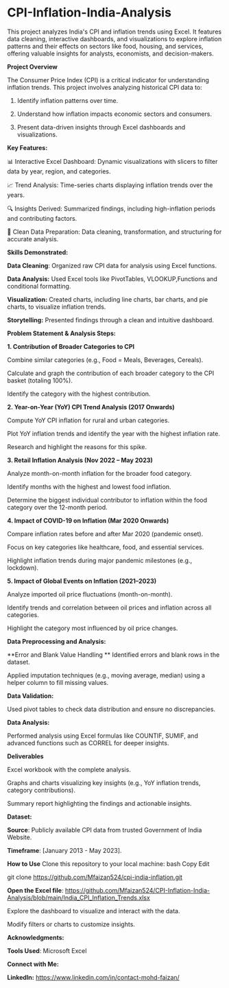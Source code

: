 # CPI-Inflation-India-Analysis
This project analyzes India's CPI and inflation trends using Excel. It features data cleaning, interactive dashboards, and visualizations to explore inflation patterns and their effects on sectors like food, housing, and services, offering valuable insights for analysts, economists, and decision-makers.

**Project Overview**

The Consumer Price Index (CPI) is a critical indicator for understanding inflation trends. This project involves analyzing historical CPI data to:

1. Identify inflation patterns over time.

2. Understand how inflation impacts economic sectors and consumers.
   
3. Present data-driven insights through Excel dashboards and visualizations.

**Key Features:**

📊 Interactive Excel Dashboard: Dynamic visualizations with slicers to filter data by year, region, and categories.

📈 Trend Analysis: Time-series charts displaying inflation trends over the years.

🔍 Insights Derived: Summarized findings, including high-inflation periods and contributing factors.

📑 Clean Data Preparation: Data cleaning, transformation, and structuring for accurate analysis.

**Skills Demonstrated:**

**Data Cleaning**: Organized raw CPI data for analysis using Excel functions.

**Data Analysis:** Used Excel tools like PivotTables, VLOOKUP,Functions and conditional formatting.

**Visualization:** Created charts, including line charts, bar charts, and pie charts, to visualize inflation trends.

**Storytelling:** Presented findings through a clean and intuitive dashboard.


**Problem Statement & Analysis Steps:**

**1. Contribution of Broader Categories to CPI**

Combine similar categories (e.g., Food = Meals, Beverages, Cereals).

Calculate and graph the contribution of each broader category to the CPI basket (totaling 100%).

Identify the category with the highest contribution.

**2. Year-on-Year (YoY) CPI Trend Analysis (2017 Onwards)**

Compute YoY CPI inflation for rural and urban categories.

Plot YoY inflation trends and identify the year with the highest inflation rate.

Research and highlight the reasons for this spike.

**3. Retail Inflation Analysis (Nov 2022 – May 2023)**

Analyze month-on-month inflation for the broader food category.

Identify months with the highest and lowest food inflation.

Determine the biggest individual contributor to inflation within the food category over the 12-month period.

**4. Impact of COVID-19 on Inflation (Mar 2020 Onwards)**

Compare inflation rates before and after Mar 2020 (pandemic onset).

Focus on key categories like healthcare, food, and essential services.

Highlight inflation trends during major pandemic milestones (e.g., lockdown).

**5. Impact of Global Events on Inflation (2021–2023)**

Analyze imported oil price fluctuations (month-on-month).

Identify trends and correlation between oil prices and inflation across all categories.

Highlight the category most influenced by oil price changes.

**Data Preprocessing and Analysis:**

**Error and Blank Value Handling
**
Identified errors and blank rows in the dataset.

Applied imputation techniques (e.g., moving average, median) using a helper column to fill missing values.

**Data Validation:**

Used pivot tables to check data distribution and ensure no discrepancies.

**Data Analysis:**

Performed analysis using Excel formulas like COUNTIF, SUMIF, and advanced functions such as CORREL for deeper insights.

**Deliverables**

Excel workbook with the complete analysis.

Graphs and charts visualizing key insights (e.g., YoY inflation trends, category contributions).

Summary report highlighting the findings and actionable insights.

**Dataset:**

**Source**: Publicly available CPI data from trusted Government of India Website.

**Timeframe**: [January 2013 - May 2023].

**How to Use**
Clone this repository to your local machine:
bash
Copy
Edit

git clone https://github.com/Mfaizan524/cpi-india-inflation.git

**Open the Excel file**: https://github.com/Mfaizan524/CPI-Inflation-India-Analysis/blob/main/India_CPI_Inflation_Trends.xlsx

Explore the dashboard to visualize and interact with the data.

Modify filters or charts to customize insights.



**Acknowledgments:**

**Tools Used**: Microsoft Excel


**Connect with Me:**

**LinkedIn:** https://www.linkedin.com/in/contact-mohd-faizan/

